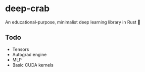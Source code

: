 # deep-crab
An educational-purpose, minimalist deep learning library in Rust 🦀

## Todo
- Tensors
- Autograd engine
- MLP
- Basic CUDA kernels
